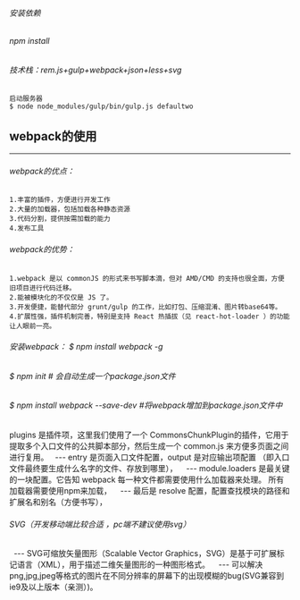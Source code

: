 ###### 安装依赖
###### npm install

###### 技术栈：rem.js+gulp+webpack+json+less+svg
```
启动服务器
$ node node_modules/gulp/bin/gulp.js defaultwo
```

## webpack的使用
--------------------------------------------------------------------------------------------------------------
###### webpack的优点：
    1.丰富的插件，方便进行开发工作
    2.大量的加载器，包括加载各种静态资源
    3.代码分割，提供按需加载的能力
    4.发布工具
###### webpack的优势：
    1.webpack 是以 commonJS 的形式来书写脚本滴，但对 AMD/CMD 的支持也很全面，方便旧项目进行代码迁移。
    2.能被模块化的不仅仅是 JS 了。
    3.开发便捷，能替代部分 grunt/gulp 的工作，比如打包、压缩混淆、图片转base64等。
    4.扩展性强，插件机制完善，特别是支持 React 热插拔（见 react-hot-loader ）的功能让人眼前一亮。
###### 安装webpack：	$ npm install webpack -g
###### $ npm init  # 会自动生成一个package.json文件
###### $ npm install webpack --save-dev #将webpack增加到package.json文件中
plugins 是插件项，这里我们使用了一个 CommonsChunkPlugin的插件，它用于提取多个入口文件的公共脚本部分，然后生成一个 common.js 来方便多页面之间进行复用。
    --- entry 是页面入口文件配置，output 是对应输出项配置 （即入口文件最终要生成什么名字的文件、存放到哪里），
    --- module.loaders 是最关键的一块配置。它告知 webpack 每一种文件都需要使用什么加载器来处理。 所有加载器需要使用npm来加载，
    --- 最后是 resolve 配置，配置查找模块的路径和扩展名和别名（方便书写），
###### SVG（开发移动端比较合适 ，pc端不建议使用svg）
    --- SVG可缩放矢量图形（Scalable Vector Graphics，SVG）是基于可扩展标记语言（XML），用于描述二维矢量图形的一种图形格式。
    --- 可以解决png,jpg,jpeg等格式的图片在不同分辨率的屏幕下的出现模糊的bug(SVG兼容到ie9及以上版本（亲测）)。
```

```

